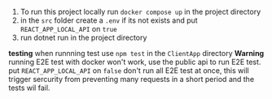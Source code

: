 1. To run this project locally run `docker compose up` in the project directory
2. in the `src` folder create a `.env` if its not exists and put `REACT_APP_LOCAL_API` on `true`
3. run dotnet run in the project directory



**testing**
when runnning test use `npm test` in the `ClientApp` directory
**Warning**
running E2E test with docker won't work, use the public api to run E2E test. put `REACT_APP_LOCAL_API` on `false`
don't run all E2E test at once, this will trigger sercurity from preventing many requests in a short period and the tests wil fail.
